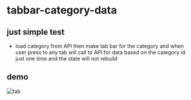 # tabbar-category-data

## just simple test
 - load category from API then make tab bar for the category and when user press to any tab will call to API for data based on the category id just one time and the state will not rebuild
## demo

![tab](https://user-images.githubusercontent.com/54475819/108764600-de7edc00-7563-11eb-8d0b-cddad52826aa.gif)
